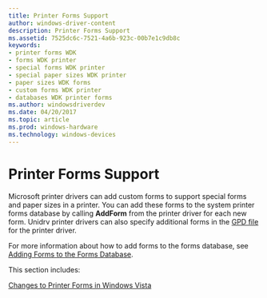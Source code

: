 ```yaml
---
title: Printer Forms Support
author: windows-driver-content
description: Printer Forms Support
ms.assetid: 7525dc6c-7521-4a6b-923c-00b7e1c9db8c
keywords:
- printer forms WDK
- forms WDK printer
- special forms WDK printer
- special paper sizes WDK printer
- paper sizes WDK forms
- custom forms WDK printer
- databases WDK printer forms
ms.author: windowsdriverdev
ms.date: 04/20/2017
ms.topic: article
ms.prod: windows-hardware
ms.technology: windows-devices
---
```


# Printer Forms Support


Microsoft printer drivers can add custom forms to support special forms and paper sizes in a printer. You can add these forms to the system printer forms database by calling **AddForm** from the printer driver for each new form. Unidrv printer drivers can also specify additional forms in the [GPD file](introduction-to-gpd-files.md) for the printer driver.

For more information about how to add forms to the forms database, see [Adding Forms to the Forms Database](adding-forms-to-the-forms-database.md).

This section includes:

[Changes to Printer Forms in Windows Vista](changes-to-printer-forms-in-windows-vista.md)

 

 




